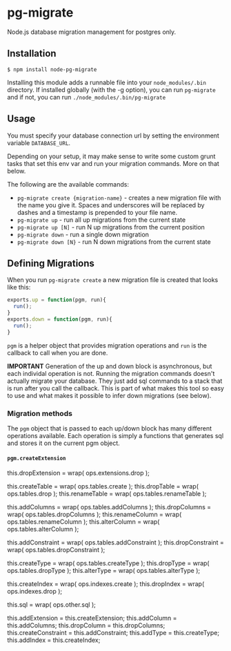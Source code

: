 # pg-migrate

Node.js database migration management for postgres only.

## Installation

    $ npm install node-pg-migrate

Installing this module adds a runnable file into your `node_modules/.bin` directory. If installed globally (with the -g option), you can run `pg-migrate` and if not, you can run `./node_modules/.bin/pg-migrate`

## Usage

You must specify your database connection url by setting the environment variable `DATABASE_URL`.

Depending on your setup, it may make sense to write some custom grunt tasks that set this env var and run your migration commands. More on that below.

The following are the available commands:

- `pg-migrate create {migration-name}` - creates a new migration file with the name you give it. Spaces and underscores will be replaced by dashes and a timestamp is prepended to your file name. 
- `pg-migrate up` - run all up migrations from the current state
- `pg-migrate up [N]` - run N up migrations from the current position
- `pg-migrate down` - run a single down migration
- `pg-migrate down [N}` - run N down migrations from the current state

## Defining Migrations

When you run `pg-migrate create` a new migration file is created that looks like this:

```javascript
exports.up = function(pgm, run){
  run();
}
exports.down = function(pgm, run){
  run();
}
```

`pgm` is a helper object that provides migration operations and `run` is the callback to call when you are done.

**IMPORTANT**
Generation of the up and down block is asynchronous, but each individal operation is not. Running the migration commands doesn't actually migrate your database. They just add sql commands to a stack that is run after you call the callback. This is part of what makes this tool so easy to use and what makes it possible to infer down migrations (see below).

### Migration methods

The `pgm` object that is passed to each up/down block has many different operations available. Each operation is simply a functions that generates sql and stores it on the current pgm object.

#### `pgm.createExtension`

this.dropExtension = wrap( ops.extensions.drop );

this.createTable = wrap( ops.tables.create );
this.dropTable = wrap( ops.tables.drop );
this.renameTable = wrap( ops.tables.renameTable );

this.addColumns = wrap( ops.tables.addColumns );
this.dropColumns = wrap( ops.tables.dropColumns );
this.renameColumn = wrap( ops.tables.renameColumn );
this.alterColumn = wrap( ops.tables.alterColumn );


this.addConstraint = wrap( ops.tables.addConstraint );
this.dropConstraint = wrap( ops.tables.dropConstraint );


this.createType = wrap( ops.tables.createType );
this.dropType = wrap( ops.tables.dropType );
this.alterType = wrap( ops.tables.alterType );


this.createIndex = wrap( ops.indexes.create );
this.dropIndex = wrap( ops.indexes.drop );

this.sql = wrap( ops.other.sql );

this.addExtension = this.createExtension;
this.addColumn = this.addColumns;
this.dropColumn = this.dropColumns;
this.createConstraint = this.addConstraint;
this.addType = this.createType;
this.addIndex = this.createIndex;


